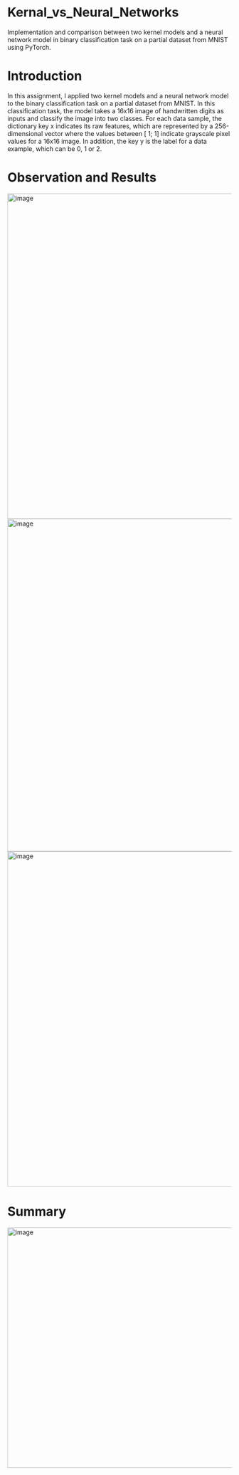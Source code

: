 # Kernal_vs_Neural_Networks
Implementation and comparison between two kernel models and a neural network model in binary classification task on a partial dataset from MNIST using PyTorch.

# Introduction
In this assignment, I applied two kernel models and a neural network model to the binary classification task on a partial dataset from MNIST. In this classification task, the model takes a 16x16 image of handwritten digits as inputs and classify the image into two classes. For each data sample, the dictionary key x indicates its raw features, which are represented by a 256-dimensional vector where the values between [ 1; 1] indicate grayscale pixel values for a 16x16 image. In addition, the key y is the label for a data example, which can be 0, 1 or 2.

# Observation and Results

<img width="731" alt="image" src="https://github.com/ashuchauhan171996/Kernal_vs_Neural_Networks/assets/83955120/3880168f-de7c-4733-ba17-c552647da65c">

<img width="747" alt="image" src="https://github.com/ashuchauhan171996/Kernal_vs_Neural_Networks/assets/83955120/60fa972f-035a-4e0b-b9ae-ed27d06c95ad">

<img width="753" alt="image" src="https://github.com/ashuchauhan171996/Kernal_vs_Neural_Networks/assets/83955120/1a961536-b082-4203-a728-0b36ee3aaa1c">

# Summary
<img width="540" alt="image" src="https://github.com/ashuchauhan171996/Kernal_vs_Neural_Networks/assets/83955120/53126de3-8928-4342-baaa-565deaeda34f">





